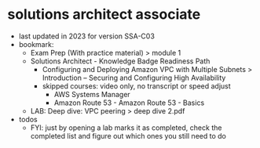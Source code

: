 # solutions architect associate

- last updated in 2023 for version SSA-C03
- bookmark:
  - Exam Prep (With practice material) > module 1
  - Solutions Architect - Knowledge Badge Readiness Path
    - Configuring and Deploying Amazon VPC with Multiple Subnets > Introduction – Securing and Configuring High Availability
    - skipped courses: video only, no transcript or speed adjust
      - AWS Systems Manager
      - Amazon Route 53 - Amazon Route 53 - Basics
  - LAB: Deep dive: VPC peering > deep dive 2.pdf
- todos
  - FYI: just by opening a lab marks it as completed, check the completed list and figure out which ones you still need to do
